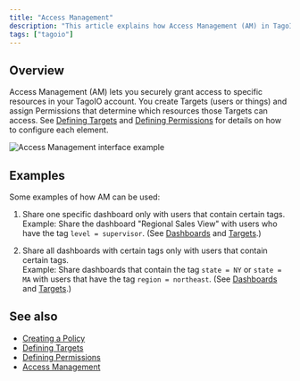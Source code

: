 ```yaml
---
title: "Access Management"
description: "This article explains how Access Management (AM) in TagoIO lets you grant secure access to account resources by creating Targets (users or devices) and assigning Permissions. It also gives practical examples of common AM use cases."
tags: ["tagoio"]
---
```


## Overview

Access Management (AM) lets you securely grant access to specific resources in your TagoIO account. You create Targets (users or things) and assign Permissions that determine which resources those Targets can access. See [Defining Targets](link-to-defining-targets) and [Defining Permissions](link-to-defining-permissions) for details on how to configure each element.

![Access Management interface example](/docs_imagem/tagoio/access-management-2.png)

## Examples

Some examples of how AM can be used:

1. Share one specific dashboard only with users that contain certain tags.  
   Example: Share the dashboard "Regional Sales View" with users who have the tag `level = supervisor`. (See [Dashboards](link-to-dashboards) and [Targets](link-to-defining-targets).)

2. Share all dashboards with certain tags only with users that contain certain tags.  
   Example: Share dashboards that contain the tag `state = NY` or `state = MA` with users that have the tag `region = northeast`. (See [Dashboards](link-to-dashboards) and [Targets](link-to-defining-targets).)

## See also

- [Creating a Policy](link-to-creating-a-policy)  
- [Defining Targets](link-to-defining-targets)  
- [Defining Permissions](link-to-defining-permissions)  
- [Access Management](link-to-access-management)